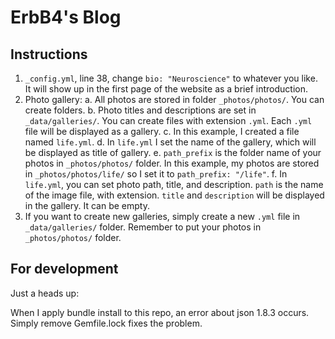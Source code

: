 # ErbB4's Blog


## Instructions

1. `_config.yml`, line 38, change `bio: "Neuroscience"` to whatever you like. It will show up in the first page of the website as a brief introduction.
2. Photo gallery:
   a. All photos are stored in folder `_photos/photos/`. You can create folders.
   b. Photo titles and descriptions are set in `_data/galleries/`. You can create files with extension `.yml`. Each `.yml` file will be displayed as a gallery.
   c. In this example, I created a file named `life.yml`.
   d. In `life.yml` I set the name of the gallery, which will be displayed as title of gallery.
   e. `path_prefix` is the folder name of your photos in `_photos/photos/` folder. In this example, my photos are stored in `_photos/photos/life/` so I set it to `path_prefix: "/life"`.
   f. In `life.yml`, you can set photo path, title, and description. `path` is the name of the image file, with extension. `title` and `description` will be displayed in the gallery. It can be empty.
3. If you want to create new galleries, simply create a new `.yml` file in `_data/galleries/` folder. Remember to put your photos in `_photos/photos/` folder.


## For development

Just a heads up:

When I apply bundle install to this repo, an error about json 1.8.3 occurs. Simply remove Gemfile.lock fixes the problem.
